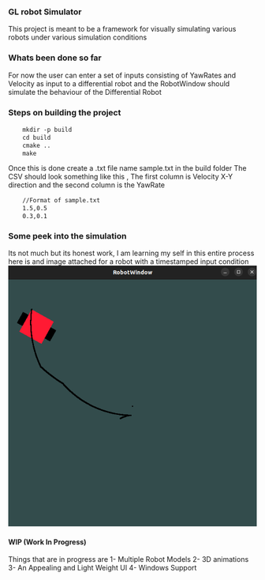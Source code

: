 ### GL robot Simulator
 This project is meant to be a framework for visually simulating various robots under various simulation conditions

### Whats been done so far
 For now the user can enter a set of inputs consisting of YawRates and Velocity as input to a differential robot and the RobotWindow should simulate the behaviour of the Differential Robot

### Steps on building the project
```
    mkdir -p build
    cd build 
    cmake .. 
    make
```
Once this is done create a .txt file name sample.txt in the build folder
The CSV should look something like this , The first column is Velocity X-Y direction and the second column is the YawRate
```
    //Format of sample.txt
    1.5,0.5
    0.3,0.1
```

### Some peek into the simulation
Its not much but its honest work, I am learning my self in this entire process here is and image attached for a robot with a timestamped input condition
![plot](./docs/images/GLrobot.png)

#### WIP (Work In Progress)
Things that are in progress are 
1- Multiple Robot Models
2- 3D animations
3- An Appealing and Light Weight UI
4- Windows Support